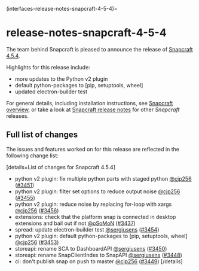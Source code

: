 (interfaces-release-notes-snapcraft-4-5-4)=
# release-notes-snapcraft-4-5-4

The team behind Snapcraft is pleased to announce the release of [Snapcraft 4.5.4](https://github.com/snapcore/snapcraft/releases/tag/4.5.4).

Highlights for this release include:

* more updates to the Python v2 plugin
* default python-packages to [pip, setuptools, wheel]
* updated electron-builder test

For general details, including installation instructions, see [Snapcraft overview](https://forum.snapcraft.io/t/snapcraft-overview/8940), or take a look at [Snapcraft release notes](https://forum.snapcraft.io/t/snapcraft-release-notes/10721) for other  *Snapcraft*  releases.

## Full list of changes

The issues and features worked on for this release are reflected in the following change list:

[details=List of changes for Snapcraft 4.5.4]
</br>
-   python v2 plugin: fix multiple python parts with staged python [@cjp256](https://github.com/cjp256) ([#3451](https://github.com/snapcore/snapcraft/pull/3451))
-   python v2 plugin: filter set options to reduce output noise [@cjp256](https://github.com/cjp256) ([#3455](https://github.com/snapcore/snapcraft/pull/3455))
-   python v2 plugin: reduce noise by replacing for-loop with xargs [@cjp256](https://github.com/cjp256) ([#3456](https://github.com/snapcore/snapcraft/pull/3456))
-   extensions: check that the platform snap is connected in desktop extensions and bail out if not [@oSoMoN](https://github.com/oSoMoN) ([#3437](https://github.com/snapcore/snapcraft/pull/3437))
-   spread: update electron-builder test [@sergiusens](https://github.com/sergiusens) ([#3454](https://github.com/snapcore/snapcraft/pull/3454))
-   python v2 plugin: default python-packages to [pip, setuptools, wheel] [@cjp256](https://github.com/cjp256) ([#3453](https://github.com/snapcore/snapcraft/pull/3453))
-   storeapi: rename SCA to DashboardAPI [@sergiusens](https://github.com/sergiusens) ([#3450](https://github.com/snapcore/snapcraft/pull/3450))
-   storeapi: rename SnapClientIndex to SnapAPI [@sergiusens](https://github.com/sergiusens) ([#3448](https://github.com/snapcore/snapcraft/pull/3448))
-   ci: don't publish snap on push to master [@cjp256](https://github.com/cjp256) ([#3449](https://github.com/snapcore/snapcraft/pull/3449))
[/details]

